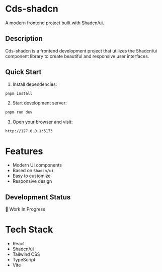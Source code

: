 # Cds-shadcn

A modern frontend project built with Shadcn/ui.

## Description

Cds-shadcn is a frontend development project that utilizes the Shadcn/ui component library to create beautiful and responsive user interfaces.

## Quick Start

1. Install dependencies:
```bash
pnpm install
```
2. Start development server:
```bash
pnpm run dev
```
3. Open your browser and visit:
```url
http://127.0.0.1:5173
```
# Features

- Modern UI components
- Based on `Shadcn/ui`
- Easy to customize
- Responsive design

## Development Status
🚧 Work In Progress
# Tech Stack
- React
- Shadcn/ui
- Tailwind CSS
- TypeScript
- Vite
